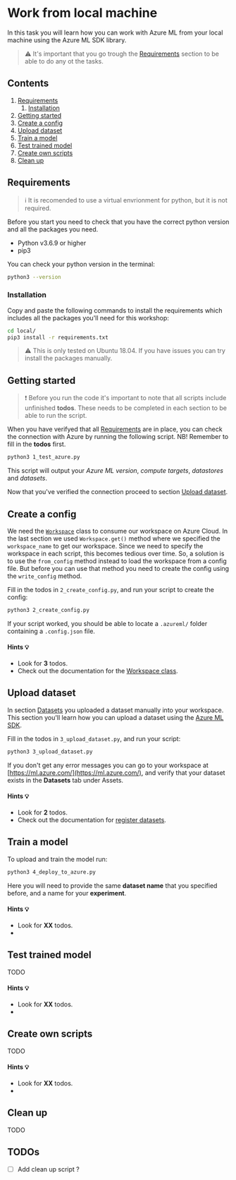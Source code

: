 # Work from local machine
In this task you will learn how you can work with Azure ML from your local machine using the Azure ML SDK library.

> :warning: It's important that you go trough the [Requirements](#requirements) section to be able to do any ot the tasks.

## Contents
1. [Requirements](#requirements)
    1. [Installation](#installation)
2. [Getting started](#getting-started)
3. [Create a config](#create-a-config)
4. [Upload dataset](#upload-dataset)
5. [Train a model](#train-a-model)
6. [Test trained model](#test-trained-model)
7. [Create own scripts](#create-own-scripts)
8. [Clean up](#clean-up)

## Requirements
> :information_source: It is recomended to use a virtual envrionment for python, but it is not required.

Before you start you need to check that you have the correct python version and all the packages you need.  
* Python v3.6.9 or higher
* pip3

You can check your python version in the terminal:  
```sh
python3 --version
```

### Installation
Copy and paste the following commands to install the requirements which includes all the packages you'll need for this workshop:  
```sh
cd local/
pip3 install -r requirements.txt
```

> :warning: This is only tested on Ubuntu 18.04. If you have issues you can try install the packages manually.

## Getting started
> :exclamation: Before you run the code it's important to note that all scripts include unfinished **todos**. These needs to be completed in each section to be able to run the script.

When you have verifyed that all [Requirements](#requirements) are in place, you can check the connection with Azure by running the following script. NB! Remember to fill in the **todos** first.   
```sh
python3 1_test_azure.py
```
This script will output your *Azure ML version*, *compute targets*, *datastores* and *datasets*.

Now that you've verified the connection proceed to section [Upload dataset](#upload-dataset).

## Create a config
We need the [`Workspace`](https://docs.microsoft.com/en-us/python/api/overview/azure/ml/?view=azure-ml-py#workspace) class to consume our workspace on Azure Cloud. In the last section we used `Workspace.get()` method where we specified the `workspace_name` to get our workspace. Since we need to specify the workspace in each script, this becomes tedious over time. 
So, a solution is to use the `from_config` method instead to load the workspace from a config file. But before you can use that method you need to create the config using the `write_config` method.

Fill in the todos in `2_create_config.py`, and run your script to create the config:
```sh
python3 2_create_config.py
```

If your script worked, you should be able to locate a `.azureml/` folder containing a `.config.json` file.

#### Hints :bulb:
- Look for **3** todos.
- Check out the documentation for the [Workspace class](https://docs.microsoft.com/en-us/python/api/overview/azure/ml/?view=azure-ml-py#workspace). 


## Upload dataset
In section [Datasets](https://github.com/claesgill/azure_ml_workshop#datasets) you uploaded a dataset manually into your workspace. This section you'll learn how  you can upload a dataset using the [Azure ML SDK](https://docs.microsoft.com/en-us/python/api/overview/azure/ml/?view=azure-ml-py). 

Fill in the todos in `3_upload_dataset.py`, and run your script:
```sh
python3 3_upload_dataset.py
```

If you don't get any error messages you can go to your workspace at [https://ml.azure.com/](https://ml.azure.com/), and verify that your dataset exists in the **Datasets** tab under Assets.

#### Hints :bulb:
- Look for **2** todos.
- Check out the documentation for [register datasets](https://docs.microsoft.com/en-us/azure/machine-learning/how-to-create-register-datasets#register-datasets).

## Train a model
To upload and train the model run:
```sh
python3 4_deploy_to_azure.py
```

Here you will need to provide the same **dataset name** that you specified before, and a name for your **experiment**.

#### Hints :bulb:
- Look for **XX** todos.
- 

## Test trained model

TODO

#### Hints :bulb:
- Look for **XX** todos.
- 

## Create own scripts

TODO

#### Hints :bulb:
- Look for **XX** todos.
- 

## Clean up
TODO

## TODOs
- [ ] Add clean up script ?